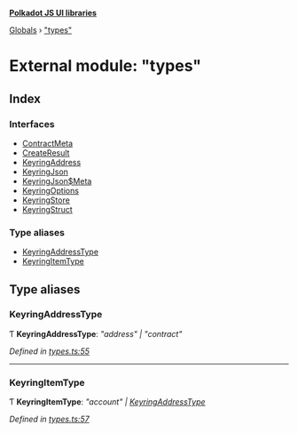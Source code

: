 **[Polkadot JS UI libraries](../README.md)**

[Globals](../globals.md) › [&quot;types&quot;](_types_.md)

# External module: "types"

## Index

### Interfaces

* [ContractMeta](../interfaces/_types_.contractmeta.md)
* [CreateResult](../interfaces/_types_.createresult.md)
* [KeyringAddress](../interfaces/_types_.keyringaddress.md)
* [KeyringJson](../interfaces/_types_.keyringjson.md)
* [KeyringJson$Meta](../interfaces/_types_.keyringjson_meta.md)
* [KeyringOptions](../interfaces/_types_.keyringoptions.md)
* [KeyringStore](../interfaces/_types_.keyringstore.md)
* [KeyringStruct](../interfaces/_types_.keyringstruct.md)

### Type aliases

* [KeyringAddressType](_types_.md#keyringaddresstype)
* [KeyringItemType](_types_.md#keyringitemtype)

## Type aliases

###  KeyringAddressType

Ƭ **KeyringAddressType**: *"address" | "contract"*

*Defined in [types.ts:55](https://github.com/polkadot-js/ui/blob/435cf90/packages/ui-keyring/src/types.ts#L55)*

___

###  KeyringItemType

Ƭ **KeyringItemType**: *"account" | [KeyringAddressType](_types_.md#keyringaddresstype)*

*Defined in [types.ts:57](https://github.com/polkadot-js/ui/blob/435cf90/packages/ui-keyring/src/types.ts#L57)*